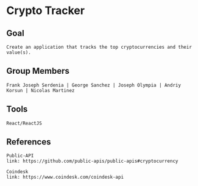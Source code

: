 # Crypto Tracker

## Goal
```
Create an application that tracks the top cryptocurrencies and their value(s).
```

## Group Members
```
Frank Joseph Serdenia | George Sanchez | Joseph Olympia | Andriy Korsun | Nicolas Martinez
```

## Tools
```
React/ReactJS
```

## References
```
Public-API
link: https://github.com/public-apis/public-apis#cryptocurrency

Coindesk
link: https://www.coindesk.com/coindesk-api
```

